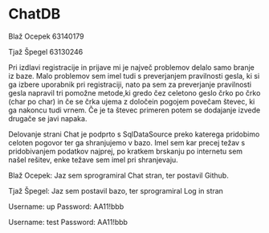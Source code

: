 # ChatDB
Blaž Ocepek 63140179 

Tjaž Špegel 63130246

Pri izdlavi registracije in prijave mi je največ problemov delalo samo branje iz baze. Malo problemov sem imel tudi s preverjanjem pravilnosti gesla, ki si ga izbere uporabnik pri registraciji, nato pa sem za preverjanje pravilnosti gesla napravil tri pomožne metode,ki gredo čez celetono geslo črko po črko (char po char) in če se črka ujema z določein pogojem povečam števec, ki ga nakoncu tudi vrnem. Če je ta števec primeren potem se dodajanje izvede drugače se javi napaka.

Delovanje strani Chat je podprto s SqlDataSource preko katerega pridobimo celoten pogovor ter ga shranjujemo v bazo.
Imel sem kar precej težav s pridobivanjem podatkov najprej, po kratkem brskanju po internetu sem našel rešitev, enke težave sem imel pri shranjevaju.

Blaž Ocepek: Jaz sem sprogramiral Chat stran, ter postavil Github.

Tjaž Špegel: Jaz sem postavil bazo, ter sprogramiral Log in stran

Username: up
Password: AA11!bbb

Username: test
Password: AA11!bbb
